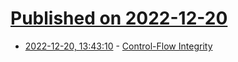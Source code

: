 # [Published on 2022-12-20](index.md)

* [2022-12-20, 13:43:10](https://news.ycombinator.com/item?id=34065735) - [Control-Flow Integrity](https://maskray.me/blog/2022-12-18-control-flow-integrity)
